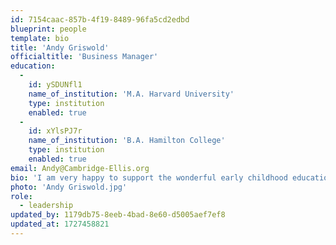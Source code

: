 ```yaml
---
id: 7154caac-857b-4f19-8489-96fa5cd2edbd
blueprint: people
template: bio
title: 'Andy Griswold'
officialtitle: 'Business Manager'
education:
  -
    id: ySDUNfl1
    name_of_institution: 'M.A. Harvard University'
    type: institution
    enabled: true
  -
    id: xYlsPJ7r
    name_of_institution: 'B.A. Hamilton College'
    type: institution
    enabled: true
email: Andy@Cambridge-Ellis.org
bio: 'I am very happy to support the wonderful early childhood education program  at Cambridge-Ellis as the Business Manager. After a first career in the private sector, I entered the nonprofit world in 2002 as the Business Manager for St. Paul’s Parish, St. Paul’s Choir School, and the Harvard Catholic Center. I joined CES in 2018 and look forward to more years serving our children and families.  My wife and I are long time residents of Medford and we are connected to Cambridge through CES and also through our parish of St. Paul’s where we enjoy singing in the choir.'
photo: 'Andy Griswold.jpg'
role:
  - leadership
updated_by: 1179db75-8eeb-4bad-8e60-d5005aef7ef8
updated_at: 1727458821
---
```

